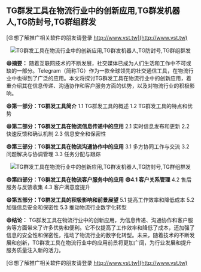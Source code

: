 ## **TG群发工具在物流行业中的创新应用,TG群发机器人,TG防封号,TG群组群发**

[😍想了解推广相关软件的朋友请登录 http://www.vst.tw](http://www.vst.tw)

 <center><img src="https://vst.tw/MP4/tuiguang/png/5.png" alt="TG群发工具在物流行业中的创新应用,TG群发机器人,TG防封号,TG群组群发"></center>

**😄摘要：**
随着互联网技术的不断发展，社交媒体已成为人们生活和工作中不可或缺的一部分。Telegram（简称TG）作为一款全球领先的社交通信工具，在物流行业中也得到了广泛的应用。本文将探讨TG群发工具在物流行业中的创新应用，着重介绍其在信息传递、沟通协作和客户服务方面的优势，以及对物流行业的积极影响。

**😄第一部分：TG群发工具简介**
1.1 TG群发工具的概述
1.2 TG群发工具的特点和优势

**😄第二部分：TG群发工具在物流信息传递中的应用**
2.1 实时信息发布和更新
2.2 快速反馈和确认机制
2.3 信息安全和保密性

**😄第三部分：TG群发工具在物流沟通协作中的应用**
3.1 多方协同工作与交流
3.2 问题解决与协调管理
3.3 任务分配与跟踪

 <center><img src="https://vst.tw/MP4/tuiguang/png/3.png" alt="TG群发工具在物流行业中的创新应用,TG群发机器人,TG防封号,TG群组群发"></center>

**😄第四部分：TG群发工具在物流客户服务中的应用**
**😄4.1 客户关系管理**
4.2 售后服务与反馈收集
4.3 客户满意度提升

**😄第五部分：TG群发工具的积极影响和前景展望**
5.1 提高工作效率和降低成本
5.2 加强信息安全和保密性
5.3 推动物流行业数字化转型

**😄结论：**
TG群发工具在物流行业中的创新应用，为信息传递、沟通协作和客户服务等方面带来了许多优势和便利。它不仅提高了工作效率和降低了成本，还加强了信息的安全性和保密性，推动了物流行业的数字化转型。未来，随着技术的不断发展和创新，TG群发工具在物流行业中的应用前景将更加广阔，为行业发展和提升服务质量注入新的活力。

[😍想了解推广相关软件的朋友请登录 http://www.vst.tw](http://www.vst.tw)



